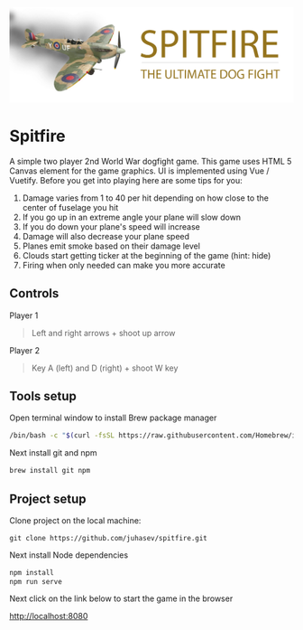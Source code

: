 ![Spitfire](./public/logo.png)

# Spitfire
A simple two player 2nd World War dogfight game. This game uses HTML 5 Canvas element for the game graphics.
UI is implemented using Vue / Vuetify. Before you get into playing here are some tips for you:

1) Damage varies from 1 to 40 per hit depending on how close to the center of fuselage you hit
2) If you go up in an extreme angle your plane will slow down
3) If you do down your plane's speed will increase
4) Damage will also decrease your plane speed
5) Planes emit smoke based on their damage level
6) Clouds start getting ticker at the beginning of the game (hint: hide)
7) Firing when only needed can make you more accurate

## Controls
Player 1
> Left and right arrows + shoot up arrow

Player 2
> Key A (left) and D (right) + shoot W key

## Tools setup
Open terminal window to install Brew package manager
```bash
/bin/bash -c "$(curl -fsSL https://raw.githubusercontent.com/Homebrew/install/master/install.sh)"
```
Next install git and npm
```bash
brew install git npm
```

## Project setup
Clone project on the local machine:

```
git clone https://github.com/juhasev/spitfire.git
```

Next install Node dependencies
```
npm install
npm run serve
```

Next click on the link below to start the game in the browser

[http://localhost:8080](http://localhost:8080/)


